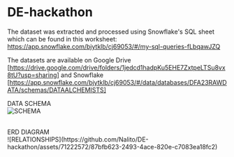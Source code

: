 # DE-hackathon

The dataset was extracted and processed using Snowflake's SQL sheet which can be found in this worksheet: https://app.snowflake.com/bjytklb/cj69053/#/my-sql-queries-fLbqawJZQ

The datasets are available on Google Drive [https://drive.google.com/drive/folders/1jedcd1hadpKu5EHE7ZxtpeLTSu8vx8tU?usp=sharing] and Snowflake [https://app.snowflake.com/bjytklb/cj69053/#/data/databases/DFA23RAWDATA/schemas/DATAALCHEMISTS]

DATA SCHEMA
<br/>
![SCHEMA](https://github.com/Nalito/DE-hackathon/assets/71222572/38bb5d8d-bf2a-4c22-adef-e219a775fd8b)

<br/>
ERD DIAGRAM
<br/>
![RELATIONSHIPS](https://github.com/Nalito/DE-hackathon/assets/71222572/87bfb623-2493-4ace-820e-c7083ea18fc2)

